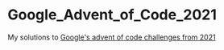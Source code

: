 # Google_Advent_of_Code_2021
My solutions to [Google's advent of code challenges from 2021](https://adventofcode.com/2021)
            
